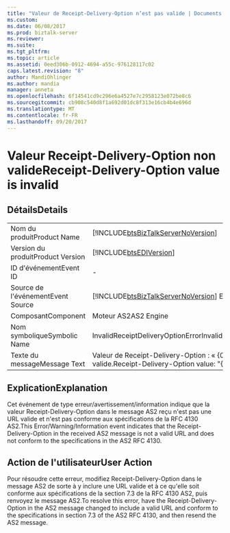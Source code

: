 ```yaml
---
title: "Valeur de Receipt-Delivery-Option n’est pas valide | Documents Microsoft"
ms.custom: 
ms.date: 06/08/2017
ms.prod: biztalk-server
ms.reviewer: 
ms.suite: 
ms.tgt_pltfrm: 
ms.topic: article
ms.assetid: 0eed306b-0912-4694-a55c-976128117c02
caps.latest.revision: "8"
author: MandiOhlinger
ms.author: mandia
manager: anneta
ms.openlocfilehash: 6f14541cd9c296e6a4527e7c2958123e072be8c6
ms.sourcegitcommit: cb908c540d8f1a692d01dc8f313e16cb4b4e696d
ms.translationtype: MT
ms.contentlocale: fr-FR
ms.lasthandoff: 09/20/2017
---
```

# <a name="receipt-delivery-option-value-is-invalid"></a><span data-ttu-id="c70f3-102">Valeur Receipt-Delivery-Option non valide</span><span class="sxs-lookup"><span data-stu-id="c70f3-102">Receipt-Delivery-Option value is invalid</span></span>
## <a name="details"></a><span data-ttu-id="c70f3-103">Détails</span><span class="sxs-lookup"><span data-stu-id="c70f3-103">Details</span></span>  
  
|||  
|-|-|  
|<span data-ttu-id="c70f3-104">Nom du produit</span><span class="sxs-lookup"><span data-stu-id="c70f3-104">Product Name</span></span>|[!INCLUDE[btsBizTalkServerNoVersion](../includes/btsbiztalkservernoversion-md.md)]|  
|<span data-ttu-id="c70f3-105">Version du produit</span><span class="sxs-lookup"><span data-stu-id="c70f3-105">Product Version</span></span>|[!INCLUDE[btsEDIVersion](../includes/btsediversion-md.md)]|  
|<span data-ttu-id="c70f3-106">ID d'événement</span><span class="sxs-lookup"><span data-stu-id="c70f3-106">Event ID</span></span>|-|  
|<span data-ttu-id="c70f3-107">Source de l'événement</span><span class="sxs-lookup"><span data-stu-id="c70f3-107">Event Source</span></span>|[!INCLUDE[btsBizTalkServerNoVersion](../includes/btsbiztalkservernoversion-md.md)]<span data-ttu-id="c70f3-108"> EDI</span><span class="sxs-lookup"><span data-stu-id="c70f3-108"> EDI</span></span>|  
|<span data-ttu-id="c70f3-109">Composant</span><span class="sxs-lookup"><span data-stu-id="c70f3-109">Component</span></span>|<span data-ttu-id="c70f3-110">Moteur AS2</span><span class="sxs-lookup"><span data-stu-id="c70f3-110">AS2 Engine</span></span>|  
|<span data-ttu-id="c70f3-111">Nom symbolique</span><span class="sxs-lookup"><span data-stu-id="c70f3-111">Symbolic Name</span></span>|<span data-ttu-id="c70f3-112">InvalidReceiptDeliveryOptionError</span><span class="sxs-lookup"><span data-stu-id="c70f3-112">InvalidReceiptDeliveryOptionError</span></span>|  
|<span data-ttu-id="c70f3-113">Texte du message</span><span class="sxs-lookup"><span data-stu-id="c70f3-113">Message Text</span></span>|<span data-ttu-id="c70f3-114">Valeur de Receipt-Delivery-Option : « {0} » n’est pas valide.</span><span class="sxs-lookup"><span data-stu-id="c70f3-114">Receipt-Delivery-Option value: "{0}" is invalid.</span></span>  <span data-ttu-id="c70f3-115">{1}</span><span class="sxs-lookup"><span data-stu-id="c70f3-115">{1}</span></span>|  
  
## <a name="explanation"></a><span data-ttu-id="c70f3-116">Explication</span><span class="sxs-lookup"><span data-stu-id="c70f3-116">Explanation</span></span>  
 <span data-ttu-id="c70f3-117">Cet événement de type erreur/avertissement/information indique que la valeur Receipt-Delivery-Option dans le message AS2 reçu n'est pas une URL valide et n'est pas conforme aux spécifications de la RFC 4130 AS2.</span><span class="sxs-lookup"><span data-stu-id="c70f3-117">This Error/Warning/Information event indicates that the Receipt-Delivery-Option in the received AS2 message is not a valid URL and does not conform to the specifications in the AS2 RFC 4130.</span></span>  
  
## <a name="user-action"></a><span data-ttu-id="c70f3-118">Action de l'utilisateur</span><span class="sxs-lookup"><span data-stu-id="c70f3-118">User Action</span></span>  
 <span data-ttu-id="c70f3-119">Pour résoudre cette erreur, modifiez Receipt-Delivery-Option dans le message AS2 de sorte à y inclure une URL valide et à ce qu'elle soit conforme aux spécifications de la section 7.3 de la RFC 4130 AS2, puis renvoyez le message AS2.</span><span class="sxs-lookup"><span data-stu-id="c70f3-119">To resolve this error, have the Receipt-Delivery-Option in the AS2 message changed to include a valid URL and conform to the specifications in section 7.3 of the AS2 RFC 4130, and then resend the AS2 message.</span></span>
